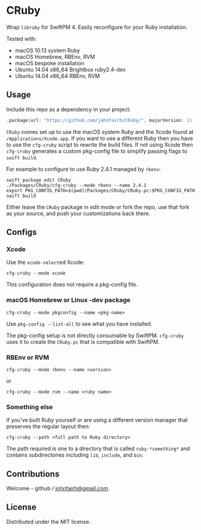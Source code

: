 # CRuby

Wrap `libruby` for SwiftPM 4.  Easily reconfigure for your Ruby installation.

Tested with:
* macOS 10.13 system Ruby
* macOS Homebrew, RBEnv, RVM
* macOS bespoke installation
* Ubuntu 14.04 x86_64 Brightbox ruby2.4-dev
* Ubuntu 14.04 x86_64 RBEnv, RVM

## Usage

Include this repo as a dependency in your project:
```swift
.package(url: "https://github.com/johnfairh/CRuby/", majorVersion: 1)
```

`CRuby` comes set up to use the macOS system Ruby and the Xcode found at
`/Applications/Xcode.app`.  If you want to use a different Ruby then you have
to use the `cfg-cruby` script to rewrite the build files.  If not using Xcode
then `cfg-cruby` generates a custom pkg-config file to simplify passing flags
to `swift build`.

For example to configure to use Ruby 2.4.1 managed by `rbenv`:
```shell
swift package edit CRuby
./Packages/CRuby/cfg-cruby --mode rbenv --name 2.4.1
export PKG_CONFIG_PATH=$(pwd)/Packages/CRuby/CRuby.pc:$PKG_CONFIG_PATH
swift build
```
Either leave the `CRuby` package in edit mode or fork the repo, use that fork
as your source, and push your customizations back there.

## Configs

### Xcode

Use the `xcode-select`ed Xcode:
```shell
cfg-cruby --mode xcode
```
This configuration does not require a pkg-config file.

### macOS Homebrew or Linux -dev package

```shell
cfg-cruby --mode pkgconfig --name <pkg-name>
```
Use `pkg-config --list-all` to see what you have installed.

The pkg-config setup is not directly consumable by SwiftPM.  `cfg-cruby` uses
it to create the `CRuby.pc` that is compatible with SwiftPM.

### RBEnv or RVM

```shell
cfg-cruby --mode rbenv --name <version>
```

or

```shell
cfg-cruby --mode rvm --name <ruby name>
```

### Something else

If you've built Ruby yourself or are using a different version manager that
preserves the regular layout then:

```shell
cfg-cruby --path <full path to Ruby directory>
```

The path required is one to a directory that is called `ruby-*something*` and
contains subdirectories including `lib`, `include`, and `bin`.

## Contributions

Welcome - github / johnfairh@gmail.com.

## License

Distributed under the MIT license.
